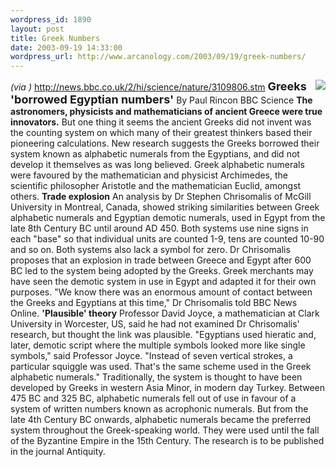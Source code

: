 ```yaml
--- 
wordpress_id: 1890
layout: post
title: Greek Numbers
date: 2003-09-19 14:33:00
wordpress_url: http://www.arcanology.com/2003/09/19/greek-numbers/
---
```

<i>(via <lj user="muelos">)</i> <a href="http://news.bbc.co.uk/2/hi/science/nature/3109806.stm">http://news.bbc.co.uk/2/hi/science/nature/3109806.stm</a> <img src="http://newsimg.bbc.co.uk/media/images/39339000/gif/_39339094_greek_203.gif" align="right" /><font size="+1"><b>Greeks &apos;borrowed Egyptian numbers&apos;</b></font> By Paul Rincon BBC Science <b>The astronomers, physicists and mathematicians of ancient Greece were true innovators.</b> But one thing it seems the ancient Greeks did not invent was the counting system on which many of their greatest thinkers based their pioneering calculations. New research suggests the Greeks borrowed their system known as alphabetic numerals from the Egyptians, and did not develop it themselves as was long believed. Greek alphabetic numerals were favoured by the mathematician and physicist Archimedes, the scientific philosopher Aristotle and the mathematician Euclid, amongst others. <b>Trade explosion</b> An analysis by Dr Stephen Chrisomalis of McGill University in Montreal, Canada, showed striking similarities between Greek alphabetic numerals and Egyptian demotic numerals, used in Egypt from the late 8th Century BC until around AD 450. Both systems use nine signs in each "base" so that individual units are counted 1-9, tens are counted 10-90 and so on. Both systems also lack a symbol for zero. Dr Chrisomalis proposes that an explosion in trade between Greece and Egypt after 600 BC led to the system being adopted by the Greeks. Greek merchants may have seen the demotic system in use in Egypt and adapted it for their own purposes. "We know there was an enormous amount of contact between the Greeks and Egyptians at this time," Dr Chrisomalis told BBC News Online. <b>&apos;Plausible&apos; theory</b> Professor David Joyce, a mathematician at Clark University in Worcester, US, said he had not examined Dr Chrisomalis&apos; research, but thought the link was plausible. "Egyptians used hieratic and, later, demotic script where the multiple symbols looked more like single symbols," said Professor Joyce. "Instead of seven vertical strokes, a particular squiggle was used. That&apos;s the same scheme used in the Greek alphabetic numerals." Traditionally, the system is thought to have been developed by Greeks in western Asia Minor, in modern day Turkey. Between 475 BC and 325 BC, alphabetic numerals fell out of use in favour of a system of written numbers known as acrophonic numerals. But from the late 4th Century BC onwards, alphabetic numerals became the preferred system throughout the Greek-speaking world. They were used until the fall of the Byzantine Empire in the 15th Century. The research is to be published in the journal Antiquity.